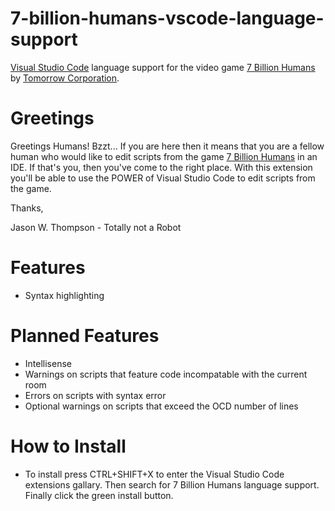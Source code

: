 # 7-billion-humans-vscode-language-support
[Visual Studio Code](https://code.visualstudio.com) language support for the video game [7 Billion Humans](https://tomorrowcorporation.com/7billionhumans) by [Tomorrow Corporation](https://tomorrowcorporation.com).

# Greetings
Greetings Humans! Bzzt... If you are here then it means that you are a fellow human who would like to edit scripts from the game [7 Billion Humans](https://tomorrowcorporation.com/7billionhumans) in an IDE. If that's you, then you've come to the right place. With this extension you'll be able to use the POWER of Visual Studio Code to edit scripts from the game.

Thanks,

Jason W. Thompson - Totally not a Robot

# Features
* Syntax highlighting

# Planned Features
* Intellisense
* Warnings on scripts that feature code incompatable with the current room
* Errors on scripts with syntax error
* Optional warnings on scripts that exceed the OCD number of lines

# How to Install
* To install press CTRL+SHIFT+X to enter the Visual Studio Code extensions gallary. Then search for 7 Billion Humans language support. Finally click the green install button.
